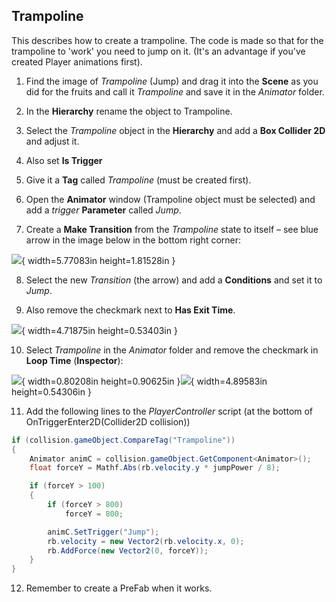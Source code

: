 ## Trampoline

This describes how to create a trampoline. The code is made so that for the trampoline to 'work' you need to jump on it. (It's an advantage if you've created Player animations first).

1.  Find the image of *Trampoline* (Jump) and drag it into the **Scene** as you did for the fruits and call it *Trampoline* and save it in the *Animator* folder.

2.  In the **Hierarchy** rename the object to Trampoline.

3.  Select the *Trampoline* object in the **Hierarchy** and add a **Box Collider 2D** and adjust it.

4.  Also set **Is Trigger**

5.  Give it a **Tag** called *Trampoline* (must be created first).

6.  Open the **Animator** window (Trampoline object must be selected) and add a *trigger* **Parameter** called *Jump*.

7.  Create a **Make Transition** from the *Trampoline* state to itself – see blue arrow in the image below in the bottom right corner:

![](media/image47.png){ width=5.77083in height=1.81528in }

8.  Select the new *Transition* (the arrow) and add a **Conditions** and set it to *Jump*.

9.  Also remove the checkmark next to **Has Exit Time**.

![](media/image48.png){ width=4.71875in height=0.53403in }

10. Select *Trampoline* in the *Animator* folder and remove the checkmark in **Loop Time** (**Inspector**):

![](media/image49.png){ width=0.80208in height=0.90625in }![](media/image50.png){ width=4.89583in height=0.54306in }

11. Add the following lines to the *PlayerController* script (at the bottom of OnTriggerEnter2D(Collider2D collision))

```csharp
if (collision.gameObject.CompareTag("Trampoline"))
{
    Animator animC = collision.gameObject.GetComponent<Animator>();
    float forceY = Mathf.Abs(rb.velocity.y * jumpPower / 8);

    if (forceY > 100)
    {
        if (forceY > 800)
            forceY = 800;

        animC.SetTrigger("Jump");
        rb.velocity = new Vector2(rb.velocity.x, 0);
        rb.AddForce(new Vector2(0, forceY));
    }
}
```

12. Remember to create a PreFab when it works.
